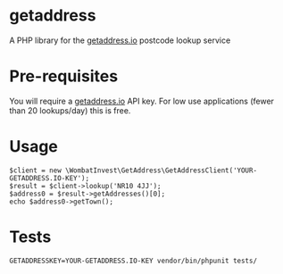 # getaddress
A PHP library for the [getaddress.io](http://getaddress.io) postcode lookup service

# Pre-requisites
You will require a [getaddress.io](http://getaddress.io) API key.  For low use applications (fewer than 20 lookups/day) this is free.

# Usage
    $client = new \WombatInvest\GetAddress\GetAddressClient('YOUR-GETADDRESS.IO-KEY');
    $result = $client->lookup('NR10 4JJ');
    $address0 = $result->getAddresses()[0];
    echo $address0->getTown();

# Tests
    GETADDRESSKEY=YOUR-GETADDRESS.IO-KEY vendor/bin/phpunit tests/
